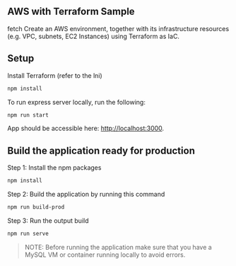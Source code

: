 ## AWS with Terraform Sample
fetch
Create an AWS environment, together with its infrastructure resources (e.g. VPC, subnets, EC2 Instances) using Terraform as IaC.

## Setup

Install Terraform (refer to the lni)


```bash
npm install
```

To run express server locally, run the following:

```bash
npm run start
```

App should be accessible here: [http://localhost:3000](http://localhost:3000).


## Build the application ready for production

Step 1: Install the npm packages
```bash
npm install
```

Step 2: Build the application by running this command
```bash
npm run build-prod
```

Step 3: Run the output build
```bash
npm run serve
```

> NOTE: Before running the application make sure that you have a MySQL VM or container running locally to avoid errors.

